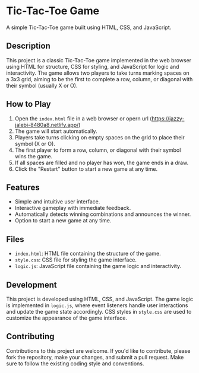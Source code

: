 # Tic-Tac-Toe Game

A simple Tic-Tac-Toe game built using HTML, CSS, and JavaScript.

## Description

This project is a classic Tic-Tac-Toe game implemented in the web browser using HTML for structure, CSS for styling, and JavaScript for logic and interactivity. The game allows two players to take turns marking spaces on a 3x3 grid, aiming to be the first to complete a row, column, or diagonal with their symbol (usually X or O).

## How to Play

1. Open the `index.html` file in a web browser or opern url (https://jazzy-jalebi-8480a8.netlify.app/)
2. The game will start automatically.
3. Players take turns clicking on empty spaces on the grid to place their symbol (X or O).
4. The first player to form a row, column, or diagonal with their symbol wins the game.
5. If all spaces are filled and no player has won, the game ends in a draw.
6. Click the "Restart" button to start a new game at any time.

## Features

- Simple and intuitive user interface.
- Interactive gameplay with immediate feedback.
- Automatically detects winning combinations and announces the winner.
- Option to start a new game at any time.

## Files

- `index.html`: HTML file containing the structure of the game.
- `style.css`: CSS file for styling the game interface.
- `logic.js`: JavaScript file containing the game logic and interactivity.

## Development

This project is developed using HTML, CSS, and JavaScript. The game logic is implemented in `logic.js`, where event listeners handle user interactions and update the game state accordingly. CSS styles in `style.css` are used to customize the appearance of the game interface.

## Contributing

Contributions to this project are welcome. If you'd like to contribute, please fork the repository, make your changes, and submit a pull request. Make sure to follow the existing coding style and conventions.
